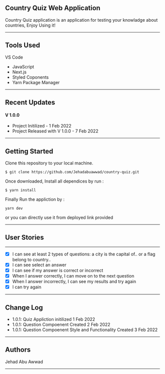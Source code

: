 ## Country Quiz Web Application

Country Quiz application is an application for testing your knowladge about countries, Enjoy Using it!

---

## Tools Used

VS Code

- JavaScript
- Next.js
- Styled Coponents
- Yarn Package Manager

---

## Recent Updates

#### V 1.0.0

- Project Initilized - 1 Feb 2022
- Project Released with V 1.0.0 - 7 Feb 2022

---

## Getting Started

Clone this repository to your local machine.

```
$ git clone https://github.com/Jehadabuawwad/country-quiz.git
```

Once downloaded, Install all dependices by run :

```
$ yarn install
```

Finally Run the appliction by :

```
yarn dev
```

or you can directly use it from deployed link provided

---

## User Stories

---

- [x] I can see at least 2 types of questions: a city is the capital of.. or a flag belong to country..
- [x] I can see select an answer
- [x] I can see if my answer is correct or incorrect
- [x] When I answer correctly, I can move on to the next question
- [x] When I answer incorrectly, I can see my results and try again
- [x] I can try again

---

## Change Log

- 1.0.1: Quiz Appliction initilized 1 Feb 2022
- 1.0.1: Question Compoenent Created 2 Feb 2022
- 1.0.1: Question Compoenent Style and Functionality Created 3 Feb 2022

---

## Authors

Jehad Abu Awwad

---

